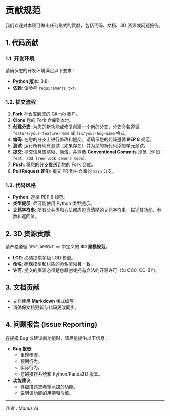 # 贡献规范

我们欢迎对本项目做出任何形式的贡献，包括代码、文档、3D 资源或问题报告。

## 1. 代码贡献

### 1.1. 开发环境

请确保您的开发环境满足以下要求：

*   **Python 版本**: 3.8+
*   **依赖**: 请参考 `requirements.txt`。

### 1.2. 提交流程

1.  **Fork** 本仓库到您的 GitHub 账户。
2.  **Clone** 您的 Fork 仓库到本地。
3.  **创建分支**: 为您的新功能或修复创建一个新的分支，分支命名遵循 `feature/your-feature-name` 或 `fix/your-bug-name` 格式。
4.  **编码**: 在您的分支上进行修改和提交。请确保您的代码遵循 **PEP 8** 规范。
5.  **测试**: 运行所有现有测试（如果存在）并为您的新代码添加单元测试。
6.  **提交**: 提交信息应清晰、简洁，并遵循 **Conventional Commits** 规范（例如：`feat: add free-look camera mode`）。
7.  **Push**: 将您的分支推送到您的 Fork 仓库。
8.  **Pull Request (PR)**: 提交 PR 到主仓库的 `main` 分支。

### 1.3. 代码风格

*   **Python**: 遵循 PEP 8 规范。
*   **类型提示**: 尽可能使用 Python 类型提示。
*   **文档字符串**: 所有公共类和方法都应包含清晰的文档字符串，描述其功能、参数和返回值。

## 2. 3D 资源贡献

请严格遵循 `DEVELOPMENT.md` 中定义的 **3D 建模规范**。

*   **LOD**: 必须提供多级 LOD 模型。
*   **命名**: 确保模型和材质的命名清晰且一致。
*   **许可**: 提交的资源必须是您原创或拥有合法的开源许可（如 CC0, CC-BY）。

## 3. 文档贡献

*   文档使用 **Markdown** 格式编写。
*   请确保文档更新与代码更改同步。

## 4. 问题报告 (Issue Reporting)

在提报 Bug 或建议新功能时，请尽量提供以下信息：

*   **Bug 报告**:
    *   重现步骤。
    *   预期行为。
    *   实际行为。
    *   您的操作系统和 Python/Panda3D 版本。
*   **功能建议**:
    *   详细描述您希望添加的功能。
    *   说明该功能的用例和价值。

---
*作者：Manus AI*

